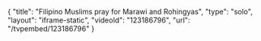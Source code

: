 {
    "title": "Filipino Muslims pray for Marawi and Rohingyas",
    "type": "solo",
    "layout": "iframe-static",
    "videoId": "123186796",
    "url": "\/tvpembed\/123186796"
}